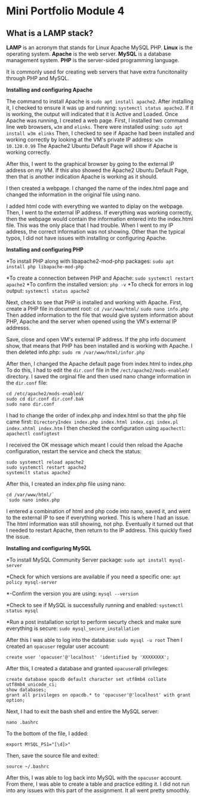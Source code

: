 # **Mini Portfolio Module 4**

## **What is a LAMP stack?**

**LAMP** is an acronym that stands for Linux Apache MySQL PHP.
**Linux** is the operating system.
**Apache** is the web server.
**MySQL** is a database management system.
**PHP** is the server-sided programming language.

It is commonly used for creating web servers that have extra funcitonality through PHP and MySQL.

**Installing and configuring Apache**

The command to install Apache is `sudo apt install apache2`.
After installing it, I checked to ensure it was up and running: `systemctl status apache2`.
If it is working, the output will indicated that it is Active and Loaded.
Once Apache was running, I created a web page. 
First, I installed two command line web browsers, `w3m` and `elinks`. There were installed using: `sudo apt install w3m elinks` 
Then, I checked to see if Apache had been installed and working correctly by looking at the VM's private IP address: `w3m 10.128.0.99`
The Apache2 Ubuntu Default Page will show if Apache is working correctly.

After this, I went to the graphical browser by going to the external IP address on my VM. If this also showed the Apache2 Ubuntu Default Page, then that is another indication Apache is working as it should. 

I then created a webpage. I changed the name of the index.html page and changed the information in the original file using nano. 

I added html code with everything we wanted to diplay on the webpage. 
Then, I went to the external IP address. If everything was working correctly, then the webpage would contain the information entered into the index.html file. 
This was the only place that I had trouble. When I went to my IP address, the correct information was not showing. 
Other than the typical typos, I did not have issues with installing or configuring Apache.

**Installing and configuring PHP**

*To install PHP along with libapache2-mod-php packages: `sudo apt install php libapache-mod-php`

*To create a connection between PHP and Apache: `sudo systemctl restart apache2`
*To confirm the installed version: `php -v`
*To check for errors in log output: `systemctl status apache2`

Next, check to see that PHP is installed and working with Apache.
First, create a PHP file in document root: `cd /var/www/html/` `sudo nano info.php`
Then added information to the file that would give system information about PHP, Apache and the server when opened using the VM's external IP addresss.

Save, close and open VM's external IP address. If the php info document show, that means that PHP has been installed and is working with Apache.
I then deleted info.php: `sudo rm /var/www/html/infor.php`

After then, I changed the Apache default page from index.html to index.php
To do this, I had to edit the `dir.conf` file in the `/ect/apache2/mods-enabled/` directory.
I saved the orginal file and then used nano change information in the `dir.conf` file:

```
cd /etc/apache2/mods-enabled/
sudo cd dir.conf dir.conf.bak
sudo nano dir.conf
```
 
I had to change the order of index.php and index.html so that the php file came first: 
`DirectoryIndex index.php index.html index.cgi index.pl index.xhtml index.htm`
I then checked the configuration using `apachectl`: 
`apachectl configtest`

I received the OK message which meant I could then reload the Apache configuration, restart the service and check the status:

```
sudo systemctl reload apache2
sudo systemctl restart apache2
systemclt status apache2
```

After this, I created an index.php file using nano: 

```
cd /var/www/html/`
`sudo nano index.php
```

I entered a combination of html and php code into nano, saved it, and went to the external IP to see if everything worked. 
This is where I had an issue. The html information was still showing, not php. Eventually it turned out that I needed to restart Apache, then return to the IP address. This quickly fixed the issue.

**Installing and configuring MySQL**

*To install MySQL Community Server package: `sudo apt install mysql-server`

*Check for which versions are available if you need a specific one: `apt policy mysql-server`

*-Confirm the version you are using: `mysql --version`

*Check to see if MySQL is successfully running and enabled: `systemctl status mysql`

*Run a post installation script to perform securty check and make sure everything is secure: `sudo mysql_secure_installation`

After this I was able to log into the database: `sudo mysql -u root`
Then I created an `opacuser` regular user account: 

```
create user 'opacuser'@'localhost' 'identified by 'XXXXXXXX';
```

After this, I created a database and granted `opacuser`all privileges:

```
create database opacdb default character set utf8mb4 collate utf8mb4_unicode_ci;
show databases;
grant all privileges on opacdb.* to 'opacuser'@'localhost' with grant option;
```

Next, I had to exit the bash shell and entire the MySQL server:

```
nano .bashrc
```

To the bottom of the file, I added:

```
export MYSQL_PS1="[\d]>"
```

Then, save the source file and exited:

```
source ~/.bashrc
```
After this, I was able to log back into MySQL with the `opacuser` account. From there, I was able to create a table and practice editing it. 
I did not run into any issues with this part of the assignment. It all went pretty smoothly.
